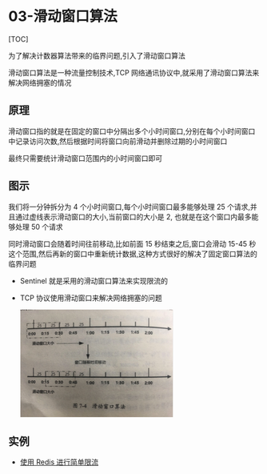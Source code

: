 # 03-滑动窗口算法

[TOC]

为了解决计数器算法带来的临界问题,引入了滑动窗口算法

滑动窗口算法是一种流量控制技术,TCP 网络通讯协议中,就采用了滑动窗口算法来解决网络拥塞的情况

## 原理

滑动窗口指的就是在固定的窗口中分隔出多个小时间窗口,分别在每个小时间窗口中记录访问次数,然后根据时间将窗口向前滑动并删除过期的小时间窗口

最终只需要统计滑动窗口范围内的小时间窗口即可

## 图示

我们将一分钟拆分为 4 个小时间窗口,每个小时间窗口最多能够处理 25 个请求,并且通过虚线表示滑动窗口的大小,当前窗口的大小是 2, 也就是在这个窗口内最多能够处理 50 个请求

同时滑动窗口会随着时间往前移动,比如前面 15 秒结束之后,窗口会滑动 15-45 秒这个范围,然后再新的窗口中重新统计数据,这种方式很好的解决了固定窗口算法的临界问题

- Sentinel 就是采用的滑动窗口算法来实现限流的
- TCP 协议使用滑动窗口来解决网络拥塞的问题

  <img src="../../assets/image-20200621145559837.png" alt="image-20200621145559837" style="zoom:50%;" />

## 实例

-  [使用 Redis 进行简单限流](../../13-persistence/02-Redis/03-Redis的基本数据结构/13-限流.md#简单限流) 


